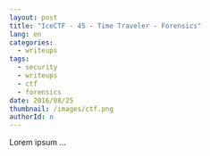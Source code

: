 ```yaml
---
layout: post
title: "IceCTF - 45 - Time Traveler - Forensics"
lang: en
categories:
  - writeups
tags:
  - security
  - writeups
  - ctf
  - forensics
date: 2016/08/25
thumbnail: /images/ctf.png
authorId: n
---
```

Lorem ipsum ...
